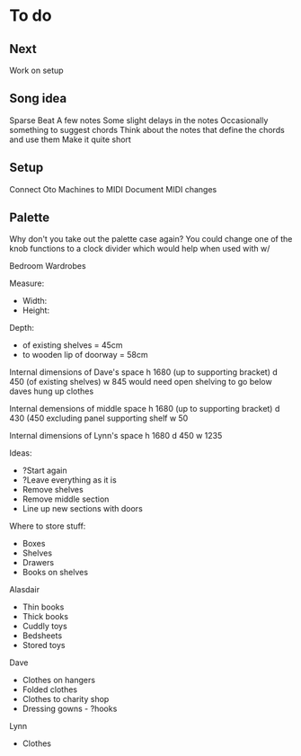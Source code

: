# To do

## Next
Work on setup

## Song idea
Sparse
Beat
A few notes
Some slight delays in the notes
Occasionally something to suggest chords
Think about the notes that define the chords and use them
Make it quite short

## Setup
Connect Oto Machines to MIDI
Document MIDI changes

## Palette
Why don't you take out the palette case again?
You could change one of the knob functions to a clock divider which would help when used with w/







Bedroom Wardrobes

Measure:
- Width:
- Height:

Depth:
  - of existing shelves = 45cm
  - to wooden lip of doorway = 58cm

Internal dimensions of Dave's space
  h 1680 (up to supporting bracket)
  d 450 (of existing shelves)
  w 845
  would need open shelving to go below daves hung up clothes

Internal demensions of middle space
  h 1680 (up to supporting bracket)
  d 430 (450 excluding panel supporting shelf
  w 50

Internal dimensions of Lynn's space
  h 1680
  d 450
  w 1235

Ideas:
- ?Start again
- ?Leave everything as it is
- Remove shelves
- Remove middle section
- Line up new sections with doors

Where to store stuff:
- Boxes
- Shelves
- Drawers
- Books on shelves

Alasdair
- Thin books
- Thick books
- Cuddly toys
- Bedsheets
- Stored toys

Dave
- Clothes on hangers
- Folded clothes
- Clothes to charity shop
- Dressing gowns - ?hooks

Lynn
- Clothes

